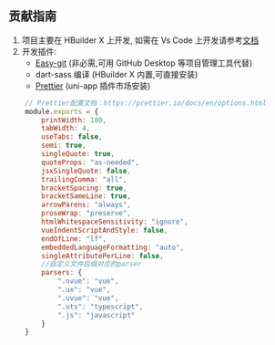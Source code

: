 ## 贡献指南
1. 项目主要在 HBuilder X 上开发, 如需在 Vs Code 上开发请参考[文档](https://ask.dcloud.net.cn/article/36286)
2. 开发插件:
	- [Easy-git](https://easy-git.github.io/home/install) (非必需,可用 GitHub Desktop 等项目管理工具代替)
	- dart-sass 编译 (HBuilder X 内置,可直接安装)
	- [Prettier](https://ext.dcloud.net.cn/plugin?id=2025) (uni-app 插件市场安装)
```javascript
	// Prettier配置文档：https://prettier.io/docs/en/options.html
	module.exports = {
		printWidth: 180,
		tabWidth: 4,
		useTabs: false,
		semi: true,
		singleQuote: true,
		quoteProps: "as-needed",
		jsxSingleQuote: false,
		trailingComma: "all",
		bracketSpacing: true,
		bracketSameLine: true,
		arrowParens: "always",
		proseWrap: "preserve",
		htmlWhitespaceSensitivity: "ignore",
		vueIndentScriptAndStyle: false,
		endOfLine: "lf",
		embeddedLanguageFormatting: "auto",
		singleAttributePerLine: false,
		//自定义文件后缀对应的parser
		parsers: {
			".nvue": "vue",
			".ux": "vue",
			".uvue": "vue",
			".uts": "typescript",
			".js": "javascript"
		}
	}
```